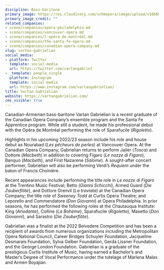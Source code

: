 ```yaml
---
discipline: Bass-baritone
primary_image: https://res.cloudinary.com/schmopera/image/upload/v1666913398/media/2022/10/VartanGABRIELIAN_xxyfd9.jpg
primary_image_credit: ""
related_companies:
- scene/companies/opera-philadelphia.md
- scene/companies/vancouver-opera.md
- scene/companies/l-opéra-de-montréal.md
- scene/companies/the-santa-fe-opera.md
- scene/companies/canadian-opera-company.md
slug: vartan-gabrielian
social_media:
- platform: Twitter
  template: social-media
  url: https://twitter.com/vartangabriel
- _template: people_single
  platform: Instagram
  template: social-media
  url: https://www.instagram.com/vartangabrielian/
title: Vartan Gabrielian
website: https://vartangabrielian.com/
cms_visible: true
---
```

Canadian-Armenian bass-baritone Vartan Gabrielian is a recent graduate of the Canadian Opera Company’s ensemble program and the Santa Fe Apprentice program. While still a student, he made his professional debut with the Opéra de Montréal performing the role of Sparafucile (_Rigoletto_).

Highlights in his upcoming 2022/23 season include his role and house debut as Nourabad (_Les pêcheurs de perles_) at Vancouver Opera. At the Canadian Opera Company, Gabrielian returns to perform Jailer (_Tosca_) and Dottore (_Macbeth_) in addition to covering Figaro (_Le nozze di Figaro_), Banquo (_Macbeth_), and First Nazarene (_Salome_). A sought-after concert performer, Gabrielian will also be performing Verdi’s _Requiem_ under the baton of Francis Choinière.

Recent appearances include performing the title role in _Le nozze di Figaro_ at the Trentino Music Festival; Betto (_Gianni Schicchi_), Armed Guard (_Die Zauberflöte_), and Dottore Grenvil (_La traviata_) at the Canadian Opera Company; the title role of _Sweeney Todd_ at Curtis Opera Theatre; and Leporello and Commendatore (_Don Giovanni_) at Opera Philadelphia. In prior seasons, he has performed the following roles at the Chautauqua Institute: King (_Ariodante_), Colline (_La Bohème_), Sparafucile (_Rigoletto_), Masetto (_Don Giovanni_), and Sarastro (_Die Zauberflöte_).

Gabrielian was a finalist at the 2022 Belvedere Competition and has been a recipient of awards from numerous organizations including the Metropolitan Opera National Council, Career Bridges Schuyler Foundation, Jacqueline Desmarais Foundation, Sylva Gelber Foundation, Gerda Lissner Foundation, and the George London Foundation. Gabrielian is a graduate of the prestigious Curtis Institute of Music, having earned a Bachelor’s and Master’s Degree of Vocal Performance under the tutelage of Marlena Malas and Armen Boyajian.